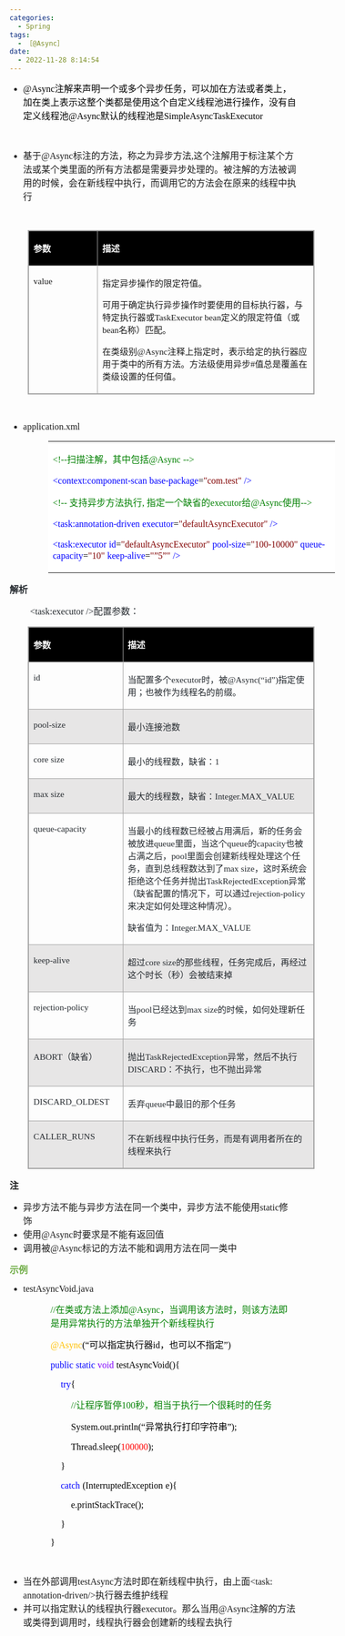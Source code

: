 ```yaml
---
categories:
  - Spring
tags:
  - ［@Async］
date:
  - 2022-11-28 8:14:54
---
```


<ul style="list-style-type:disc">
    <li><span style="font-size:12.0pt"><span style="font-family:&quot;Comic Sans MS&quot;"><span
                    style="color:black">@Async</span></span></span><span style="font-size:12.0pt"><span
                style="font-family:&quot;Microsoft YaHei UI&quot;"><span
                    style="color:black">注解来声明一个或多个异步任务，可以加在方法或者类上，加在类上表示这整个类都是使用这个自定义线程池进行操作，没有自定义线程池</span></span></span><span
            style="font-size:12.0pt"><span style="font-family:&quot;Comic Sans MS&quot;"><span
                    style="color:black">@Async</span></span></span><span style="font-size:12.0pt"><span
                style="font-family:&quot;Microsoft YaHei UI&quot;"><span
                    style="color:black">默认的线程池是</span></span></span><span style="font-size:12.0pt"><span
                style="font-family:&quot;Comic Sans MS&quot;"><span
                    style="color:black">SimpleAsyncTaskExecutor</span></span></span></li>
</ul>
<p><span style="font-size:12.0pt"><span style="font-family:SimSun">&nbsp;</span></span></p>
<ul style="list-style-type:disc">
    <li><span style="font-size:12.0pt"><span style="font-family:&quot;Microsoft YaHei UI&quot;">基于</span></span><span
            style="font-size:12.0pt"><span style="font-family:&quot;Comic Sans MS&quot;">@Async</span></span><span
            style="font-size:12.0pt"><span
                style="font-family:&quot;Microsoft YaHei UI&quot;">标注的方法，称之为异步方法</span></span><span
            style="font-size:12.0pt"><span style="font-family:&quot;Comic Sans MS&quot;">,</span></span><span
            style="font-size:12.0pt"><span
                style="font-family:&quot;Microsoft YaHei UI&quot;">这个注解用于标注某个方法或某个类里面的所有方法都是需要异步处理的。被注解的方法被调用的时候，会在新线程中执行，而调用它的方法会在原来的线程中执行</span></span>
    </li>
</ul>
<p><span style="font-size:12.0pt"><span style="font-family:&quot;Microsoft YaHei UI&quot;"><span
                style="color:#24292e">&nbsp;</span></span></span></p>
<table summary="" cellspacing="0"
    style="border-collapse:collapse; border-color:#a3a3a3; border-style:solid; border-width:1px; margin-left:32px"
    class=" cke_show_border">
    <tbody>
        <tr>
            <td
                style="background-color:black; border-bottom:1px solid #a3a3a3; border-left:1px solid #a3a3a3; border-right:1px solid #a3a3a3; border-top:1px solid #a3a3a3; vertical-align:top; width:1.7701in">
                <p><span style="font-size:11.5pt"><span style="font-family:&quot;Microsoft YaHei UI&quot;"><span
                                style="color:white"><strong>参数</strong></span></span></span></p>
            </td>
            <td
                style="background-color:black; border-bottom:1px solid #a3a3a3; border-left:1px solid #a3a3a3; border-right:1px solid #a3a3a3; border-top:1px solid #a3a3a3; vertical-align:top; width:6.4159in">
                <p><span style="font-size:11.5pt"><span style="font-family:&quot;Microsoft YaHei UI&quot;"><span
                                style="color:white"><strong>描述</strong></span></span></span></p>
            </td>
        </tr>
        <tr>
            <td
                style="border-bottom:1px solid #a3a3a3; border-left:1px solid #a3a3a3; border-right:1px solid #a3a3a3; border-top:1px solid #a3a3a3; vertical-align:top; width:1.7701in">
                <p><span style="font-size:11.5pt"><span
                            style="font-family:&quot;Comic Sans MS&quot;">value</span></span></p>
            </td>
            <td
                style="border-bottom:1px solid #a3a3a3; border-left:1px solid #a3a3a3; border-right:1px solid #a3a3a3; border-top:1px solid #a3a3a3; vertical-align:top; width:6.4854in">
                <p><span style="font-size:11.5pt"><span
                            style="font-family:&quot;Microsoft YaHei UI&quot;">指定异步操作的限定符值。</span></span></p>
                <p><span style="font-size:11.5pt"><span
                            style="font-family:&quot;Microsoft YaHei UI&quot;">可用于确定执行异步操作时要使用的目标执行器，与特定执行器或</span><span
                            style="font-family:&quot;Comic Sans MS&quot;">TaskExecutor bean</span><span
                            style="font-family:&quot;Microsoft YaHei UI&quot;">定义的限定符值（或</span><span
                            style="font-family:&quot;Comic Sans MS&quot;">bean</span><span
                            style="font-family:&quot;Microsoft YaHei UI&quot;">名称）匹配。</span></span></p>
                <p><span style="font-size:11.5pt"><span
                            style="font-family:&quot;Microsoft YaHei UI&quot;">在类级别</span><span
                            style="font-family:&quot;Comic Sans MS&quot;">@Async</span><span
                            style="font-family:&quot;Microsoft YaHei UI&quot;">注释上指定时，表示给定的执行器应用于类中的所有方法。方法级使用异步</span><span
                            style="font-family:&quot;Comic Sans MS&quot;">#</span><span
                            style="font-family:&quot;Microsoft YaHei UI&quot;">值总是覆盖在类级设置的任何值。</span></span></p>
            </td>
        </tr>
    </tbody>
</table>
<p><span style="font-size:12.0pt"><span style="font-family:SimSun">&nbsp;</span></span></p>
<ul style="list-style-type:disc">
    <li><span style="font-size:12.0pt"><span style="font-family:&quot;Comic Sans MS&quot;">application.xml</span></span>
    </li>
</ul>
<table summary="" cellspacing="0"
    style="border-collapse:collapse; border-color:#a3a3a3; border-style:solid; border-width:0px; margin-left:68px"
    class=" cke_show_border">
    <tbody>
        <tr>
            <td
                style="background-color:white; border-bottom:0px; border-left:0px; border-right:0px; border-top:0px; vertical-align:top; width:7.9451in">
                <p><span style="font-size:12.0pt"><span style="color:green"><span
                                style="font-family:&quot;Comic Sans MS&quot;">&lt;!--</span><span
                                style="font-family:&quot;Microsoft YaHei UI&quot;">扫描注解，其中包括</span><span
                                style="font-family:&quot;Comic Sans MS&quot;">@Async</span>&nbsp;<span
                                style="font-family:&quot;Comic Sans MS&quot;">--&gt;</span></span></span></p>
                <p><span style="font-size:12.0pt"><span style="font-family:&quot;Comic Sans MS&quot;"><span
                                style="color:blue">&lt;context:component-scan</span></span>&nbsp;<span
                            style="font-family:&quot;Comic Sans MS&quot;"><span
                                style="color:blue">base-package</span></span><span
                            style="font-family:&quot;Comic Sans MS&quot;"><span style="color:black">=</span></span><span
                            style="font-family:&quot;Comic Sans MS&quot;"><span
                                style="color:maroon">"com.test"</span></span>&nbsp;<span
                            style="font-family:&quot;Comic Sans MS&quot;"><span
                                style="color:blue">/&gt;</span></span></span></p>
                <p><span style="font-size:12.0pt"><span style="color:green"><span
                                style="font-family:&quot;Comic Sans MS&quot;">&lt;!--</span><span
                                style="font-family:&quot;Microsoft YaHei UI&quot;">&nbsp;支持异步方法执行</span><span
                                style="font-family:&quot;Comic Sans MS&quot;">,</span><span
                                style="font-family:&quot;Microsoft YaHei UI&quot;">&nbsp;指定一个缺省的</span><span
                                style="font-family:&quot;Comic Sans MS&quot;">executor</span><span
                                style="font-family:&quot;Microsoft YaHei UI&quot;">给</span><span
                                style="font-family:&quot;Comic Sans MS&quot;">@Async</span><span
                                style="font-family:&quot;Microsoft YaHei UI&quot;">使用</span><span
                                style="font-family:&quot;Comic Sans MS&quot;">--&gt;</span></span></span></p>
                <p><span style="font-size:12.0pt"><span style="font-family:&quot;Comic Sans MS&quot;"><span
                                style="color:blue">&lt;task:annotation-driven</span></span>&nbsp;<span
                            style="font-family:&quot;Comic Sans MS&quot;"><span
                                style="color:blue">executor</span></span><span
                            style="font-family:&quot;Comic Sans MS&quot;"><span style="color:black">=</span></span><span
                            style="font-family:&quot;Comic Sans MS&quot;"><span
                                style="color:maroon">"defaultAsyncExecutor"</span></span>&nbsp;<span
                            style="font-family:&quot;Comic Sans MS&quot;"><span
                                style="color:blue">/&gt;</span></span></span></p>
                <p><span style="font-size:12.0pt"><span style="font-family:&quot;Comic Sans MS&quot;"><span
                                style="color:blue">&lt;task:executor</span></span>&nbsp;<span
                            style="font-family:&quot;Comic Sans MS&quot;"><span style="color:blue">id</span></span><span
                            style="font-family:&quot;Comic Sans MS&quot;"><span style="color:black">=</span></span><span
                            style="font-family:&quot;Comic Sans MS&quot;"><span
                                style="color:maroon">"defaultAsyncExecutor"</span></span>&nbsp;<span
                            style="font-family:&quot;Comic Sans MS&quot;"><span
                                style="color:blue">pool-size</span></span><span
                            style="font-family:&quot;Comic Sans MS&quot;"><span style="color:black">=</span></span><span
                            style="font-family:&quot;Comic Sans MS&quot;"><span
                                style="color:maroon">"100-10000"</span></span>&nbsp;<span
                            style="font-family:&quot;Comic Sans MS&quot;"><span
                                style="color:blue">queue-capacity</span></span><span
                            style="font-family:&quot;Comic Sans MS&quot;"><span style="color:black">=</span></span><span
                            style="font-family:&quot;Comic Sans MS&quot;"><span
                                style="color:maroon">"10"</span></span>&nbsp;<span
                            style="font-family:&quot;Comic Sans MS&quot;"><span
                                style="color:blue">keep-alive</span></span><span
                            style="font-family:&quot;Comic Sans MS&quot;"><span style="color:black">=</span></span><span
                            style="font-family:&quot;Comic Sans MS&quot;"><span
                                style="color:maroon">"</span></span><span
                            style="font-family:&quot;Microsoft YaHei UI&quot;"><span
                                style="color:maroon">”</span></span><span
                            style="font-family:&quot;Comic Sans MS&quot;"><span
                                style="color:maroon">5</span></span><span
                            style="font-family:&quot;Microsoft YaHei UI&quot;"><span
                                style="color:maroon">”</span></span><span
                            style="font-family:&quot;Comic Sans MS&quot;"><span
                                style="color:maroon">"</span></span>&nbsp;<span
                            style="font-family:&quot;Comic Sans MS&quot;"><span
                                style="color:blue">/&gt;</span></span></span></p>
            </td>
        </tr>
    </tbody>
</table>
<p><span style="font-size:12.0pt"><span style="font-family:&quot;Microsoft YaHei UI&quot;"><span
                style="color:#24292e"><strong>解析</strong></span></span></span></p>
<p style="margin-left:36px"><span style="font-size:12.0pt"><span style="color:#24292e"><span
                style="font-family:&quot;Comic Sans MS&quot;">&lt;task:executor /&gt;</span><span
                style="font-family:&quot;Microsoft YaHei UI&quot;">配置参数：</span></span></span></p>
<table summary="" cellspacing="0"
    style="border-collapse:collapse; border-color:#a3a3a3; border-style:solid; border-width:1px; margin-left:32px"
    class=" cke_show_border">
    <tbody>
        <tr>
            <td
                style="background-color:black; border-bottom:1px solid #a3a3a3; border-left:1px solid #a3a3a3; border-right:1px solid #a3a3a3; border-top:1px solid #a3a3a3; vertical-align:top; width:1.7701in">
                <p><span style="font-size:11.5pt"><span style="font-family:&quot;Microsoft YaHei UI&quot;"><span
                                style="color:white"><strong>参数</strong></span></span></span></p>
            </td>
            <td
                style="background-color:black; border-bottom:1px solid #a3a3a3; border-left:1px solid #a3a3a3; border-right:1px solid #a3a3a3; border-top:1px solid #a3a3a3; vertical-align:top; width:5.8159in">
                <p><span style="font-size:11.5pt"><span style="font-family:&quot;Microsoft YaHei UI&quot;"><span
                                style="color:white"><strong>描述</strong></span></span></span></p>
            </td>
        </tr>
        <tr>
            <td
                style="border-bottom:1px solid #a3a3a3; border-left:1px solid #a3a3a3; border-right:1px solid #a3a3a3; border-top:1px solid #a3a3a3; vertical-align:top; width:1.7701in">
                <p><span style="font-size:11.5pt"><span style="font-family:&quot;Comic Sans MS&quot;"><span
                                style="color:#24292e">id</span></span></span></p>
            </td>
            <td
                style="border-bottom:1px solid #a3a3a3; border-left:1px solid #a3a3a3; border-right:1px solid #a3a3a3; border-top:1px solid #a3a3a3; vertical-align:top; width:5.8159in">
                <p><span style="font-size:11.5pt"><span style="color:#24292e"><span
                                style="font-family:&quot;Microsoft YaHei UI&quot;">当配置多个</span><span
                                style="font-family:&quot;Comic Sans MS&quot;">executor</span><span
                                style="font-family:&quot;Microsoft YaHei UI&quot;">时，被</span><span
                                style="font-family:&quot;Comic Sans MS&quot;">@Async(</span><span
                                style="font-family:&quot;Microsoft YaHei UI&quot;">“</span><span
                                style="font-family:&quot;Comic Sans MS&quot;">id</span><span
                                style="font-family:&quot;Microsoft YaHei UI&quot;">”</span><span
                                style="font-family:&quot;Comic Sans MS&quot;">)</span><span
                                style="font-family:&quot;Microsoft YaHei UI&quot;">指定使用；也被作为线程名的前缀。</span></span></span>
                </p>
            </td>
        </tr>
        <tr>
            <td
                style="background-color:#e7e6e6; border-bottom:1px solid #a3a3a3; border-left:1px solid #a3a3a3; border-right:1px solid #a3a3a3; border-top:1px solid #a3a3a3; vertical-align:top; width:1.7701in">
                <p><span style="font-size:11.5pt"><span style="font-family:&quot;Comic Sans MS&quot;"><span
                                style="color:#24292e">pool-size</span></span></span></p>
            </td>
            <td
                style="background-color:#e7e6e6; border-bottom:1px solid #a3a3a3; border-left:1px solid #a3a3a3; border-right:1px solid #a3a3a3; border-top:1px solid #a3a3a3; vertical-align:top; width:5.8159in">
                <p><span style="font-size:11.5pt"><span style="font-family:&quot;Microsoft YaHei UI&quot;"><span
                                style="color:#24292e">最小连接池数</span></span></span></p>
            </td>
        </tr>
        <tr>
            <td
                style="border-bottom:1px solid #a3a3a3; border-left:1px solid #a3a3a3; border-right:1px solid #a3a3a3; border-top:1px solid #a3a3a3; vertical-align:top; width:1.7701in">
                <p><span style="font-size:11.5pt"><span style="font-family:&quot;Comic Sans MS&quot;"><span
                                style="color:#24292e">core size</span></span></span></p>
            </td>
            <td
                style="border-bottom:1px solid #a3a3a3; border-left:1px solid #a3a3a3; border-right:1px solid #a3a3a3; border-top:1px solid #a3a3a3; vertical-align:top; width:5.8159in">
                <p><span style="font-size:11.5pt"><span style="color:#24292e"><span
                                style="font-family:&quot;Microsoft YaHei UI&quot;">最小的线程数，缺省：</span><span
                                style="font-family:&quot;Comic Sans MS&quot;">1</span></span></span></p>
            </td>
        </tr>
        <tr>
            <td
                style="background-color:#e7e6e6; border-bottom:1px solid #a3a3a3; border-left:1px solid #a3a3a3; border-right:1px solid #a3a3a3; border-top:1px solid #a3a3a3; vertical-align:top; width:1.7701in">
                <p><span style="font-size:11.5pt"><span style="font-family:&quot;Comic Sans MS&quot;"><span
                                style="color:#24292e">max size</span></span></span></p>
            </td>
            <td
                style="background-color:#e7e6e6; border-bottom:1px solid #a3a3a3; border-left:1px solid #a3a3a3; border-right:1px solid #a3a3a3; border-top:1px solid #a3a3a3; vertical-align:top; width:5.8159in">
                <p><span style="font-size:11.5pt"><span style="color:#24292e"><span
                                style="font-family:&quot;Microsoft YaHei UI&quot;">最大的线程数，缺省：</span><span
                                style="font-family:&quot;Comic Sans MS&quot;">Integer.MAX_VALUE</span></span></span></p>
            </td>
        </tr>
        <tr>
            <td
                style="border-bottom:1px solid #a3a3a3; border-left:1px solid #a3a3a3; border-right:1px solid #a3a3a3; border-top:1px solid #a3a3a3; vertical-align:top; width:1.7701in">
                <p><span style="font-size:11.5pt"><span style="font-family:&quot;Comic Sans MS&quot;"><span
                                style="color:#24292e">queue-capacity</span></span></span></p>
            </td>
            <td
                style="border-bottom:1px solid #a3a3a3; border-left:1px solid #a3a3a3; border-right:1px solid #a3a3a3; border-top:1px solid #a3a3a3; vertical-align:top; width:5.8548in">
                <p><span style="font-size:11.5pt"><span style="color:#24292e"><span
                                style="font-family:&quot;Microsoft YaHei UI&quot;">当最小的线程数已经被占用满后，新的任务会被放进</span><span
                                style="font-family:&quot;Comic Sans MS&quot;">queue</span><span
                                style="font-family:&quot;Microsoft YaHei UI&quot;">里面，当这个</span><span
                                style="font-family:&quot;Comic Sans MS&quot;">queue</span><span
                                style="font-family:&quot;Microsoft YaHei UI&quot;">的</span><span
                                style="font-family:&quot;Comic Sans MS&quot;">capacity</span><span
                                style="font-family:&quot;Microsoft YaHei UI&quot;">也被占满之后，</span><span
                                style="font-family:&quot;Comic Sans MS&quot;">pool</span><span
                                style="font-family:&quot;Microsoft YaHei UI&quot;">里面会创建新线程处理这个任务，直到总线程数达到了</span><span
                                style="font-family:&quot;Comic Sans MS&quot;">max size</span><span
                                style="font-family:&quot;Microsoft YaHei UI&quot;">，这时系统会拒绝这个任务并抛出</span><span
                                style="font-family:&quot;Comic Sans MS&quot;">TaskRejectedException</span><span
                                style="font-family:&quot;Microsoft YaHei UI&quot;">异常（缺省配置的情况下，可以通过</span><span
                                style="font-family:&quot;Comic Sans MS&quot;">rejection-policy</span><span
                                style="font-family:&quot;Microsoft YaHei UI&quot;">来决定如何处理这种情况）。</span></span></span>
                </p>
                <p><span style="font-size:11.5pt"><span style="color:#24292e"><span
                                style="font-family:&quot;Microsoft YaHei UI&quot;">缺省值为：</span><span
                                style="font-family:&quot;Comic Sans MS&quot;">Integer.MAX_VALUE</span></span></span></p>
            </td>
        </tr>
        <tr>
            <td
                style="background-color:#e7e6e6; border-bottom:1px solid #a3a3a3; border-left:1px solid #a3a3a3; border-right:1px solid #a3a3a3; border-top:1px solid #a3a3a3; vertical-align:top; width:1.7701in">
                <p><span style="font-size:11.5pt"><span style="font-family:&quot;Comic Sans MS&quot;"><span
                                style="color:#24292e">keep-alive</span></span></span></p>
            </td>
            <td
                style="background-color:#e7e6e6; border-bottom:1px solid #a3a3a3; border-left:1px solid #a3a3a3; border-right:1px solid #a3a3a3; border-top:1px solid #a3a3a3; vertical-align:top; width:5.8159in">
                <p><span style="font-size:11.5pt"><span style="color:#24292e"><span
                                style="font-family:&quot;Microsoft YaHei UI&quot;">超过</span><span
                                style="font-family:&quot;Comic Sans MS&quot;">core size</span><span
                                style="font-family:&quot;Microsoft YaHei UI&quot;">的那些线程，任务完成后，再经过这个时长（秒）会被结束掉</span></span></span>
                </p>
            </td>
        </tr>
        <tr>
            <td
                style="border-bottom:1px solid #a3a3a3; border-left:1px solid #a3a3a3; border-right:1px solid #a3a3a3; border-top:1px solid #a3a3a3; vertical-align:top; width:1.7701in">
                <p><span style="font-size:11.5pt"><span style="font-family:&quot;Comic Sans MS&quot;"><span
                                style="color:#24292e">rejection-policy</span></span></span></p>
            </td>
            <td
                style="border-bottom:1px solid #a3a3a3; border-left:1px solid #a3a3a3; border-right:1px solid #a3a3a3; border-top:1px solid #a3a3a3; vertical-align:top; width:5.8159in">
                <p><span style="font-size:11.5pt"><span style="color:#24292e"><span
                                style="font-family:&quot;Microsoft YaHei UI&quot;">当</span><span
                                style="font-family:&quot;Comic Sans MS&quot;">pool</span><span
                                style="font-family:&quot;Microsoft YaHei UI&quot;">已经达到</span><span
                                style="font-family:&quot;Comic Sans MS&quot;">max size</span><span
                                style="font-family:&quot;Microsoft YaHei UI&quot;">的时候，如何处理新任务</span></span></span></p>
            </td>
        </tr>
        <tr>
            <td
                style="background-color:#e7e6e6; border-bottom:1px solid #a3a3a3; border-left:1px solid #a3a3a3; border-right:1px solid #a3a3a3; border-top:1px solid #a3a3a3; vertical-align:top; width:1.7701in">
                <p><span style="font-size:11.5pt"><span style="color:#24292e"><span
                                style="font-family:&quot;Comic Sans MS&quot;">ABORT</span><span
                                style="font-family:&quot;Microsoft YaHei UI&quot;">（缺省）</span></span></span></p>
            </td>
            <td
                style="background-color:#e7e6e6; border-bottom:1px solid #a3a3a3; border-left:1px solid #a3a3a3; border-right:1px solid #a3a3a3; border-top:1px solid #a3a3a3; vertical-align:top; width:5.8562in">
                <p><span style="font-size:11.5pt"><span style="color:#24292e"><span
                                style="font-family:&quot;Microsoft YaHei UI&quot;">抛出</span><span
                                style="font-family:&quot;Comic Sans MS&quot;">TaskRejectedException</span><span
                                style="font-family:&quot;Microsoft YaHei UI&quot;">异常，然后不执行</span><span
                                style="font-family:&quot;Comic Sans MS&quot;">DISCARD</span><span
                                style="font-family:&quot;Microsoft YaHei UI&quot;">：不执行，也不抛出异常</span></span></span></p>
            </td>
        </tr>
        <tr>
            <td
                style="border-bottom:1px solid #a3a3a3; border-left:1px solid #a3a3a3; border-right:1px solid #a3a3a3; border-top:1px solid #a3a3a3; vertical-align:top; width:1.7701in">
                <p><span style="font-size:11.5pt"><span style="font-family:&quot;Comic Sans MS&quot;"><span
                                style="color:#24292e">DISCARD_OLDEST</span></span></span></p>
            </td>
            <td
                style="border-bottom:1px solid #a3a3a3; border-left:1px solid #a3a3a3; border-right:1px solid #a3a3a3; border-top:1px solid #a3a3a3; vertical-align:top; width:5.8159in">
                <p><span style="font-size:11.5pt"><span style="color:#24292e"><span
                                style="font-family:&quot;Microsoft YaHei UI&quot;">丢弃</span><span
                                style="font-family:&quot;Comic Sans MS&quot;">queue</span><span
                                style="font-family:&quot;Microsoft YaHei UI&quot;">中最旧的那个任务</span></span></span></p>
            </td>
        </tr>
        <tr>
            <td
                style="background-color:#e7e6e6; border-bottom:1px solid #a3a3a3; border-left:1px solid #a3a3a3; border-right:1px solid #a3a3a3; border-top:1px solid #a3a3a3; vertical-align:top; width:1.7701in">
                <p><span style="font-size:11.5pt"><span style="font-family:&quot;Comic Sans MS&quot;"><span
                                style="color:#24292e">CALLER_RUNS</span></span></span></p>
            </td>
            <td
                style="background-color:#e7e6e6; border-bottom:1px solid #a3a3a3; border-left:1px solid #a3a3a3; border-right:1px solid #a3a3a3; border-top:1px solid #a3a3a3; vertical-align:top; width:5.8159in">
                <p><span style="font-size:11.5pt"><span style="font-family:&quot;Microsoft YaHei UI&quot;"><span
                                style="color:#24292e">不在新线程中执行任务，而是有调用者所在的线程来执行</span></span></span></p>
            </td>
        </tr>
    </tbody>
</table>
<p><span style="font-size:12.0pt"><span
            style="font-family:&quot;Microsoft YaHei UI&quot;"><strong>注</strong></span></span></p>
<ul style="list-style-type:disc">
    <li><span style="font-size:12.0pt"><span
                style="font-family:&quot;Microsoft YaHei UI&quot;">异步方法不能与异步方法在同一个类中，异步方法不能使用</span></span><span
            style="font-size:12.0pt"><span style="font-family:&quot;Comic Sans MS&quot;">static</span></span><span
            style="font-size:12.0pt"><span style="font-family:&quot;Microsoft YaHei UI&quot;">修饰</span></span></li>
    <li><span style="font-size:12.0pt"><span style="font-family:&quot;Microsoft YaHei UI&quot;">使用</span></span><span
            style="font-size:12.0pt"><span style="font-family:&quot;Comic Sans MS&quot;">@Async</span></span><span
            style="font-size:12.0pt"><span style="font-family:&quot;Microsoft YaHei UI&quot;">时要求是不能有返回值</span></span>
    </li>
    <li><span style="font-size:12.0pt"><span style="font-family:&quot;Microsoft YaHei UI&quot;">调用被</span></span><span
            style="font-size:12.0pt"><span style="font-family:&quot;Comic Sans MS&quot;">@Async</span></span><span
            style="font-size:12.0pt"><span
                style="font-family:&quot;Microsoft YaHei UI&quot;">标记的方法不能和调用方法在同一类中</span></span></li>
</ul>
<p><span style="font-size:12.0pt"><span style="font-family:&quot;Microsoft YaHei UI&quot;"><span
                style="color:#70ad47"><strong>示例</strong></span></span></span></p>
<ul style="list-style-type:disc">
    <li><span style="font-size:12.0pt"><span
                style="font-family:&quot;Comic Sans MS&quot;">testAsyncVoid.java</span></span></li>
</ul>
<p style="margin-left:72px"><span style="font-size:12.0pt"><span style="color:green"><span
                style="font-family:&quot;Comic Sans MS&quot;">//</span><span
                style="font-family:&quot;Microsoft YaHei UI&quot;">在类或方法上添加</span><span
                style="font-family:&quot;Comic Sans MS&quot;">@Async</span><span
                style="font-family:&quot;Microsoft YaHei UI&quot;">，当调用该方法时，则该方法即是用异常执行的方法单独开个新线程执行</span></span></span>
</p>
<p style="margin-left:72px"><span style="font-size:12.0pt"><span style="font-family:&quot;Comic Sans MS&quot;"><span
                style="color:#ffc000">@Async</span></span><span style="font-family:&quot;Comic Sans MS&quot;"><span
                style="color:black">(</span></span><span style="font-family:&quot;Microsoft YaHei UI&quot;"><span
                style="color:black">“可以指定执行器</span></span><span style="font-family:&quot;Comic Sans MS&quot;"><span
                style="color:black">id</span></span><span style="font-family:&quot;Microsoft YaHei UI&quot;"><span
                style="color:black">，也可以不指定”</span></span><span style="font-family:&quot;Comic Sans MS&quot;"><span
                style="color:black">)</span></span></span></p>
<p style="margin-left:72px"><span style="font-size:12.0pt"><span style="font-family:&quot;Comic Sans MS&quot;"><span
                style="color:blue">public</span></span>&nbsp;<span style="font-family:&quot;Comic Sans MS&quot;"><span
                style="color:blue">static</span></span>&nbsp;<span style="font-family:&quot;Comic Sans MS&quot;"><span
                style="color:#8000ff">void</span></span>&nbsp;<span style="font-family:&quot;Comic Sans MS&quot;"><span
                style="color:black">testAsyncVoid(){</span></span></span></p>
<p style="margin-left:72px"><span style="font-size:12.0pt">&nbsp;&nbsp;&nbsp;&nbsp;<span
            style="font-family:&quot;Comic Sans MS&quot;"><span style="color:blue">try</span></span><span
            style="font-family:&quot;Comic Sans MS&quot;"><span style="color:black">{</span></span></span></p>
<p style="margin-left:72px"><span style="font-size:12.0pt">&nbsp;&nbsp;&nbsp;&nbsp;&nbsp;&nbsp;&nbsp;&nbsp;<span
            style="font-family:&quot;Comic Sans MS&quot;"><span style="color:green">//</span></span><span
            style="font-family:&quot;Microsoft YaHei UI&quot;"><span style="color:green">让程序暂停</span></span><span
            style="font-family:&quot;Comic Sans MS&quot;"><span style="color:green">100</span></span><span
            style="font-family:&quot;Microsoft YaHei UI&quot;"><span
                style="color:green">秒，相当于执行一个很耗时的任务</span></span></span></p>
<p style="margin-left:72px"><span style="font-size:12.0pt"><span
            style="color:black">&nbsp;&nbsp;&nbsp;&nbsp;&nbsp;&nbsp;&nbsp;&nbsp;<span
                style="font-family:&quot;Comic Sans MS&quot;">System.out.println(</span><span
                style="font-family:&quot;Microsoft YaHei UI&quot;">“异常执行打印字符串”</span><span
                style="font-family:&quot;Comic Sans MS&quot;">);</span></span></span></p>
<p style="margin-left:72px"><span style="font-size:12.0pt">&nbsp;&nbsp;&nbsp;&nbsp;&nbsp;&nbsp;&nbsp;&nbsp;<span
            style="font-family:&quot;Comic Sans MS&quot;"><span style="color:black">Thread.sleep(</span></span><span
            style="font-family:&quot;Comic Sans MS&quot;"><span style="color:red">100000</span></span><span
            style="font-family:&quot;Comic Sans MS&quot;"><span style="color:black">);</span></span></span></p>
<p style="margin-left:72px"><span style="font-size:12.0pt"><span style="color:black">&nbsp;&nbsp;&nbsp;&nbsp;<span
                style="font-family:&quot;Comic Sans MS&quot;">}</span></span></span></p>
<p style="margin-left:72px"><span style="font-size:12.0pt">&nbsp;&nbsp;&nbsp;&nbsp;<span
            style="font-family:&quot;Comic Sans MS&quot;"><span style="color:blue">catch</span></span>&nbsp;<span
            style="font-family:&quot;Comic Sans MS&quot;"><span
                style="color:black">(InterruptedException</span></span>&nbsp;<span
            style="font-family:&quot;Comic Sans MS&quot;"><span style="color:black">e){</span></span></span></p>
<p style="margin-left:72px"><span style="font-size:12.0pt"><span
            style="color:black">&nbsp;&nbsp;&nbsp;&nbsp;&nbsp;&nbsp;&nbsp;&nbsp;<span
                style="font-family:&quot;Comic Sans MS&quot;">e.printStackTrace();</span></span></span></p>
<p style="margin-left:72px"><span style="font-size:12.0pt"><span style="color:black">&nbsp;&nbsp;&nbsp;&nbsp;<span
                style="font-family:&quot;Comic Sans MS&quot;">}</span></span></span></p>
<p style="margin-left:72px"><span style="font-size:12.0pt"><span style="font-family:&quot;Comic Sans MS&quot;"><span
                style="color:black">}</span></span></span></p>
<p><span style="font-size:12.0pt"><span style="font-family:&quot;Comic Sans MS&quot;"><span
                style="color:#24292e">&nbsp;</span></span></span></p>
<ul style="list-style-type:disc">
    <li><span style="font-size:12.0pt"><span
                style="font-family:&quot;Microsoft YaHei UI&quot;">当在外部调用</span></span><span
            style="font-size:12.0pt"><span style="font-family:&quot;Comic Sans MS&quot;">testAsync</span></span><span
            style="font-size:12.0pt"><span
                style="font-family:&quot;Microsoft YaHei UI&quot;">方法时即在新线程中执行，由上面</span></span><span
            style="font-size:12.0pt"><span style="font-family:&quot;Comic Sans MS&quot;">&lt;task:
                annotation-driven/&gt;</span></span><span style="font-size:12.0pt"><span
                style="font-family:&quot;Microsoft YaHei UI&quot;">执行器去维护线程</span></span></li>
    <li><span style="font-size:12.0pt"><span
                style="font-family:&quot;Microsoft YaHei UI&quot;">并可以指定默认的线程执行器</span></span><span
            style="font-size:12.0pt"><span style="font-family:&quot;Comic Sans MS&quot;">executor</span></span><span
            style="font-size:12.0pt"><span style="font-family:&quot;Microsoft YaHei UI&quot;">。那么当用</span></span><span
            style="font-size:12.0pt"><span style="font-family:&quot;Comic Sans MS&quot;">@Async</span></span><span
            style="font-size:12.0pt"><span
                style="font-family:&quot;Microsoft YaHei UI&quot;">注解的方法或类得到调用时，线程执行器会创建新的线程去执行</span></span></li>
</ul>
